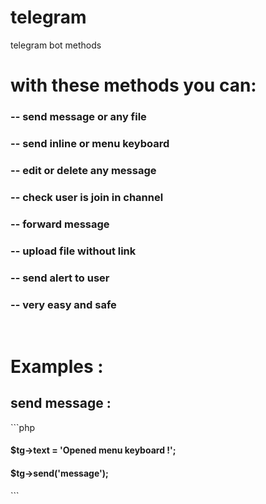 # telegram
telegram bot methods

<h1>with these methods you can: </h1>
<h3>-- send message or any file</h3>
<h3>-- send inline or menu keyboard</h3>
<h3>-- edit or delete any message</h3>
<h3>-- check user is join in channel</h3>
<h3>-- forward message</h3>
<h3>-- upload file without link</h3>
<h3>-- send alert to user</h3>
<h3>-- very easy and safe</h3>
<br>
<h1>Examples :</h1>
<h2>send message :</h2>
```php
<h4>$tg->text     = 'Opened menu keyboard !';</h4>
<h4>$tg->send('message');</h4>
```

